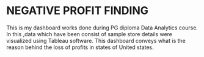 # NEGATIVE PROFIT FINDING
This is my dashboard works done during PG diploma Data Analytics course. In this ,data which have been consist of sample store details were visualized using Tableau software. 
This dashboard conveys what is the reason behind the loss of profits in states of United states.

